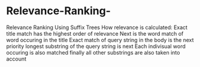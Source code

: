 # Relevance-Ranking-
Relevance Ranking Using Suffix Trees
How relevance is calculated:
Exact title match has the highest order of relevance
Next is the word match of word occuring in the title
Exact match of query string in the body is the next priority 
longest substring of the query string is next
Each indivisual word occuring is also matched
finally all other substrings are also taken into account
